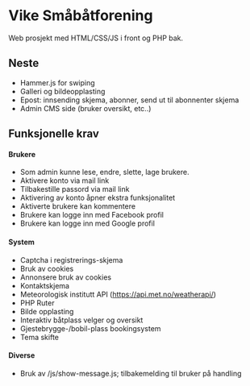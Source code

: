 # Vike Småbåtforening
Web prosjekt med HTML/CSS/JS i front og PHP bak.

## Neste
- Hammer.js for swiping
- Galleri og bildeopplasting
- Epost: innsending skjema, abonner, send ut til abonnenter skjema
- Admin CMS side (bruker oversikt, etc..)

## Funksjonelle krav
#### Brukere
+ Som admin kunne lese, endre, slette, lage brukere.
+ Aktivere konto via mail link
+ Tilbakestille passord via mail link
+ Aktivering av konto åpner ekstra funksjonalitet
+ Aktiverte brukere kan kommentere
+ Brukere kan logge inn med Facebook profil
+ Brukere kan logge inn med Google profil

#### System
+ Captcha i registrerings-skjema
+ Bruk av cookies
+ Annonsere bruk av cookies
+ Kontaktskjema
+ Meteorologisk institutt API (https://api.met.no/weatherapi/)
+ PHP Ruter
+ Bilde opplasting
+ Interaktiv båtplass velger og oversikt
+ Gjestebrygge-/bobil-plass bookingsystem
+ Tema skifte

#### Diverse
+ Bruk av /js/show-message.js; tilbakemelding til bruker på handling
